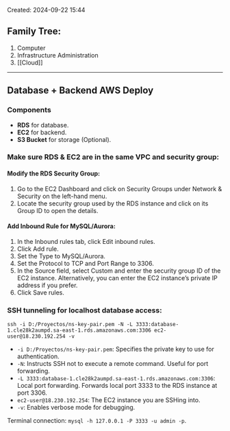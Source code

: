 Created: 2024-09-22 15:44
## Family Tree:
1. Computer
2. Infrastructure Administration
3. [[Cloud]]
-- -
## Database + Backend AWS Deploy
### Components
- **RDS** for database.
- **EC2** for backend.
- **S3 Bucket** for storage (Optional).
### Make sure RDS & EC2 are in the same VPC and security group:
#### Modify the RDS Security Group:
1. Go to the EC2 Dashboard and click on Security Groups under Network & Security on the left-hand menu.
2. Locate the security group used by the RDS instance and click on its Group ID to open the details.
#### Add Inbound Rule for MySQL/Aurora:
1. In the Inbound rules tab, click Edit inbound rules.
2. Click Add rule.
3. Set the Type to MySQL/Aurora.
4. Set the Protocol to TCP and Port Range to 3306.
5. In the Source field, select Custom and enter the security group ID of the EC2 instance. Alternatively, you can enter the EC2 instance’s private IP address if you prefer.
6. Click Save rules.
### SSH tunneling for localhost database access:
`ssh -i D:/Proyectos/ns-key-pair.pem -N -L 3333:database-1.cle28k2aumpd.sa-east-1.rds.amazonaws.com:3306 ec2-user@18.230.192.254 -v`

* ```-i D:/Proyectos/ns-key-pair.pem```: Specifies the private key to use for authentication.
* ```-N```: Instructs SSH not to execute a remote command. Useful for port forwarding.
* ```-L 3333:database-1.cle28k2aumpd.sa-east-1.rds.amazonaws.com:3306```: Local port forwarding. Forwards local port 3333 to the RDS instance at port 3306.
* ```ec2-user@18.230.192.254```: The EC2 instance you are SSHing into.
* ```-v```: Enables verbose mode for debugging.

Terminal connection: ```mysql -h 127.0.0.1 -P 3333 -u admin -p```.